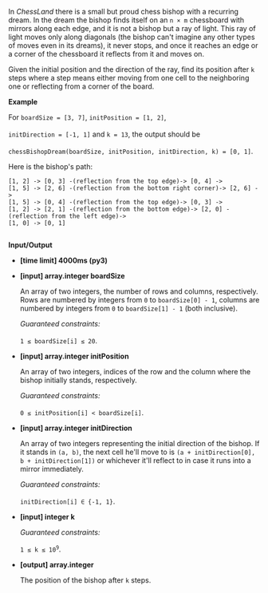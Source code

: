 <div class="markdown"><p>In <em>ChessLand</em> there is a small but proud chess bishop with a recurring dream. In the dream the bishop finds itself on an <code>n × m</code> chessboard with mirrors along each edge, and it is not a bishop but a ray of light. This ray of light moves only along diagonals (the bishop can't imagine any other types of moves even in its dreams), it never stops, and once it reaches an edge or a corner of the chessboard it reflects from it and moves on.</p>
<p>Given the initial position and the direction of the ray, find its position after <code>k</code> steps where a step means either moving from one cell to the neighboring one or reflecting from a corner of the board.</p>
<p><strong>Example</strong></p>
<p>For <code>boardSize = [3, 7]</code>, <code>initPosition = [1, 2]</code>,<br><br>
<code>initDirection = [-1, 1]</code> and <code>k = 13</code>, the output should be<br><br>
<code>chessBishopDream(boardSize, initPosition, initDirection, k) = [0, 1]</code>.</p>
<p>Here is the bishop's path:</p>
<pre><code>[1, 2] -&gt; [0, 3] -(reflection from the top edge)-&gt; [0, 4] -&gt; 
[1, 5] -&gt; [2, 6] -(reflection from the bottom right corner)-&gt; [2, 6] -&gt;
[1, 5] -&gt; [0, 4] -(reflection from the top edge)-&gt; [0, 3] -&gt;
[1, 2] -&gt; [2, 1] -(reflection from the bottom edge)-&gt; [2, 0] -(reflection from the left edge)-&gt;
[1, 0] -&gt; [0, 1]
</code></pre>
<p><img src="https://codefightsuserpics.s3.amazonaws.com/tasks/chessBishopDream/img/example.png?_tm=1490625684722" alt=""></p>
<p><strong>Input/Output</strong></p>
<ul>
<li><strong>[time limit] 4000ms (py3)</strong></li>
</ul>
<ul>
<li>
<p><strong>[input] array.integer boardSize</strong></p>
<p>An array of two integers, the number of rows and columns, respectively. Rows are numbered by integers from <code>0</code> to <code>boardSize[0] - 1</code>, columns are numbered by integers from <code>0</code> to <code>boardSize[1] - 1</code> (both inclusive).</p>
<p><em>Guaranteed constraints:</em><br><br>
<code>1 ≤ boardSize[i] ≤ 20</code>.</p>
</li>
<li>
<p><strong>[input] array.integer initPosition</strong></p>
<p>An array of two integers, indices of the row and the column where the bishop initially stands, respectively.</p>
<p><em>Guaranteed constraints:</em><br><br>
<code>0 ≤ initPosition[i] &lt; boardSize[i]</code>.</p>
</li>
<li>
<p><strong>[input] array.integer initDirection</strong></p>
<p>An array of two integers representing the initial direction of the bishop. If it stands in <code>(a, b)</code>, the next cell he'll move to is <code>(a + initDirection[0], b + initDirection[1])</code> or whichever it'll reflect to in case it runs into a mirror immediately.</p>
<p><em>Guaranteed constraints:</em><br><br>
<code>initDirection[i] ∈ {-1, 1}</code>.</p>
</li>
<li>
<p><strong>[input] integer k</strong></p>
<p><em>Guaranteed constraints:</em><br><br>
<code>1 ≤ k ≤ 10<sup>9</sup></code>.</p>
</li>
<li>
<p><strong>[output] array.integer</strong></p>
<p>The position of the bishop after <code>k</code> steps.</p>
</li>
</ul>
</div>